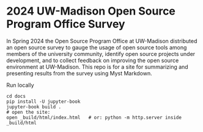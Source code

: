 # 2024 UW-Madison Open Source Program Office Survey

In Spring 2024 the Open Source Program Office at UW-Madison distributed an open source survey to gauge the usage of open source tools among members of the university community, identify open source projects under development, and to collect feedback on improving the open source environment at UW-Madison. This repo is for a site for summarizing and presenting results from the survey using Myst Markdown.

Run locally 
```aiignore
cd docs
pip install -U jupyter-book
jupyter-book build .
# open the site:
open _build/html/index.html   # or: python -m http.server inside _build/html

```